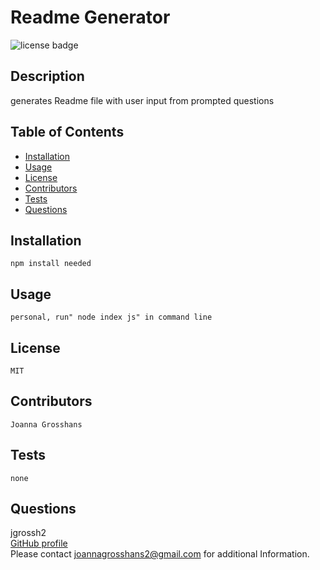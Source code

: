 
  # Readme Generator
  ![license badge](<https://img.shields.io/badge/License-MIT-blue.svg>)
  
  ## Description
   generates Readme file with user input from prompted questions
  
  ## Table of Contents
  * [Installation](#installation) <br />
  * [Usage](#usage) <br />
  * [License](#license) <br />
  * [Contributors](#contributors) <br />
  * [Tests](#tests) <br />
  * [Questions](#questions) <br />
  
  ## Installation
    npm install needed
  ## Usage
    personal, run" node index js" in command line
  ## License
    MIT
  ## Contributors
    Joanna Grosshans
  ## Tests
    none
  ## Questions
  jgrossh2 <br />
  [GitHub profile](https://github.com/jgrossh2/readme-generator) <br />
  Please contact <joannagrosshans2@gmail.com> for additional Information.

